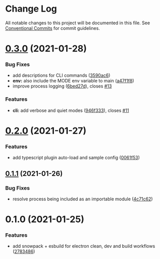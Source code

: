 # Change Log

All notable changes to this project will be documented in this file.
See [Conventional Commits](https://conventionalcommits.org) for commit guidelines.

# [0.3.0](https://github.com/karolis-sh/electron-snowpack/compare/electron-snowpack@0.2.0...electron-snowpack@0.3.0) (2021-01-28)


### Bug Fixes

* add descriptions for CLI commands ([3590ac6](https://github.com/karolis-sh/electron-snowpack/commit/3590ac6c08b6f60a870bf7efb12dbf214ed2357a))
* **env:** also include the MODE env variable to main ([a47f1f8](https://github.com/karolis-sh/electron-snowpack/commit/a47f1f838d54a439a94c13b991739245162c4af4))
* improve process logging ([6bed27d](https://github.com/karolis-sh/electron-snowpack/commit/6bed27d3a72c4e371ccae2d8f102544d17c488f3)), closes [#13](https://github.com/karolis-sh/electron-snowpack/issues/13)


### Features

* **cli:** add verbose and quiet modes ([946f333](https://github.com/karolis-sh/electron-snowpack/commit/946f3334432f2930bbd526f6a486f2faf41e630d)), closes [#11](https://github.com/karolis-sh/electron-snowpack/issues/11)





# [0.2.0](https://github.com/karolis-sh/electron-snowpack/compare/electron-snowpack@0.1.1...electron-snowpack@0.2.0) (2021-01-27)


### Features

* add typescript plugin auto-load and sample config ([0061f53](https://github.com/karolis-sh/electron-snowpack/commit/0061f536802e08f062c38c2a116c97024c8059f5))





## [0.1.1](https://github.com/karolis-sh/electron-snowpack/compare/electron-snowpack@0.1.0...electron-snowpack@0.1.1) (2021-01-26)


### Bug Fixes

* resolve process being included as an importable module ([4c71c62](https://github.com/karolis-sh/electron-snowpack/commit/4c71c628058bb2a51e3fed381e6c9a8128678381))





# 0.1.0 (2021-01-25)


### Features

* add snowpack + esbuild for electron clean, dev and build workflows ([2783486](https://github.com/karolis-sh/electron-snowpack/commit/2783486610127d9c9bdb2774c893ffd24da9436d))
